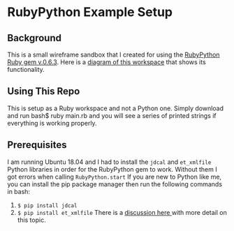 # RubyPython Example Setup

## Background
<p class='util--hide'>This is a small wireframe sandbox that I created for using the <a href='https://rubygems.org/gems/rubypython/versions/0.6.3'>RubyPython Ruby gem v.0.6.3</a>.  Here is a <a href='https://i.imgur.com/W9nUnQe.jpg'> diagram of this workspace</a> that shows its functionality.</p>

## Using This Repo
This is setup as a Ruby workspace and not a Python one.  Simply download and run bash$ ruby main.rb and you will see a series of printed strings if everything is working properly.

## Prerequisites
I am running Ubuntu 18.04 and I had to install the ```jdcal``` and ```et_xmlfile``` Python libraries in order for the RubyPython gem to work.  Without them I got errors when calling ```RubyPython.start```
If you are new to Python like me, you can install the pip package manager then run the following commands in bash:
1. ```$ pip install jdcal```
2. ```$ pip install et_xmlfile```
There is a <a href='https://github.com/halostatue/rubypython/issues/28'> discussion here </a>with more detail on this topic.</p>



